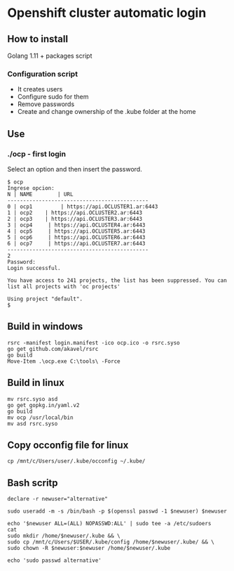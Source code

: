 # Openshift cluster automatic login

## How to install
Golang 1.11 + packages  script

### Configuration script 
+ It creates users
+ Configure sudo for them
+ Remove passwords
+ Create and change ownership of the .kube folder at the home

## Use
### ./ocp - first login
Select an option and then insert the password.

```=bash
$ ocp
Ingrese opcion:
N | NAME        | URL
---------------------------------------------
0 | ocp1         | https://api.OCLUSTER1.ar:6443
1 | ocp2    | https://api.OCLUSTER2.ar:6443
2 | ocp3    | https://api.OCLUSTER3.ar:6443
3 | ocp4     | https://api.OCLUSTER4.ar:6443
4 | ocp5     | https://api.OCLUSTER5.ar:6443
5 | ocp6     | https://api.OCLUSTER6.ar:6443
6 | ocp7     | https://api.OCLUSTER7.ar:6443
---------------------------------------------
2
Password:
Login successful.

You have access to 241 projects, the list has been suppressed. You can list all projects with 'oc projects'

Using project "default".
$
```

## Build in windows

```=powershell
rsrc -manifest login.manifest -ico ocp.ico -o rsrc.syso
go get github.com/akavel/rsrc
go build
Move-Item .\ocp.exe C:\tools\ -Force
```

## Build in linux

```=bash
mv rsrc.syso asd
go get gopkg.in/yaml.v2
go build
mv ocp /usr/local/bin
mv asd rsrc.syso
```

## Copy occonfig file for linux

```=bash
cp /mnt/c/Users/user/.kube/occonfig ~/.kube/
```


## Bash scritp 
```
declare -r newuser="alternative"

sudo useradd -m -s /bin/bash -p $(openssl passwd -1 $newuser) $newuser

echo '$newuser ALL=(ALL) NOPASSWD:ALL' | sudo tee -a /etc/sudoers
cat 
sudo mkdir /home/$newuser/.kube && \
sudo cp /mnt/c/Users/$USER/.kube/config /home/$newuser/.kube/ && \
sudo chown -R $newuser:$newuser /home/$newuser/.kube

echo 'sudo passwd alternative'
```
